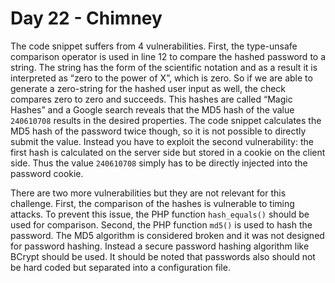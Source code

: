 # Day 22 - Chimney

The code snippet suffers from 4 vulnerabilities. First, the type-unsafe
comparison operator is used in line 12 to compare the hashed password to
a string. The string has the form of the scientific notation and as a
result it is interpreted as “zero to the power of X”, which is zero. So
if we are able to generate a zero-string for the hashed user input as
well, the check compares zero to zero and succeeds. This hashes are
called “Magic Hashes” and a Google search reveals that the MD5 hash of
the value `240610708` results in the desired properties. The code
snippet calculates the MD5 hash of the password twice though, so it is
not possible to directly submit the value. Instead you have to exploit
the second vulnerability: the first hash is calculated on the server
side but stored in a cookie on the client side. Thus the value
`240610708` simply has to be directly injected into the password
cookie.  
  
There are two more vulnerabilities but they are not relevant for this
challenge. First, the comparison of the hashes is vulnerable to timing
attacks. To prevent this issue, the PHP function `hash_equals()` should
be used for comparison. Second, the PHP function `md5()` is used to hash
the password. The MD5 algorithm is considered broken and it was not
designed for password hashing. Instead a secure password hashing
algorithm like BCrypt should be used. It should be noted that passwords
also should not be hard coded but separated into a configuration file.
